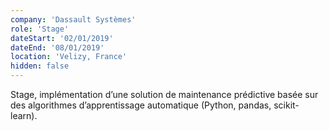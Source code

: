 ```yaml
---
company: 'Dassault Systèmes'
role: 'Stage'
dateStart: '02/01/2019'
dateEnd: '08/01/2019'
location: 'Velizy, France'
hidden: false
---
```


Stage, implémentation d’une solution de maintenance prédictive basée sur des algorithmes d’apprentissage automatique (Python, pandas, scikit-learn).
